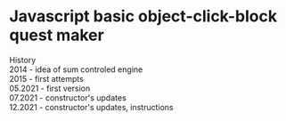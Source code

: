 # Javascript basic object-click-block quest maker
  
History  
2014 - idea of sum controled engine  
2015 - first attempts  
05.2021 - first version  
07.2021 - constructor's updates  
12.2021 - constructor's updates, instructions
